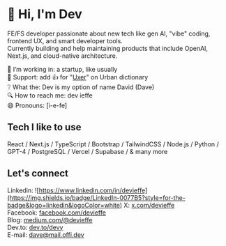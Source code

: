 # 👋 Hi, I'm Dev

FE/FS developer passionate about new tech like gen AI, "vibe" coding, frontend UX, and smart developer tools.  
Currently building and help maintaining products that include OpenAI, Next.js, and cloud-native architecture.  
  
🔭 I’m working in: a startup, like usually  
👋 Support: add 👍 for "[Uxer](https://www.urbandictionary.com/define.php?term=uxer)" on Urban dictionary   
❔ What the: Dev is my option of name David (Dave)  
🔍 How to reach me: dev ieffe   
😄 Pronouns: [i-e-fe]  
   
## Tech I like to use    
React / Next.js / TypeScript / Bootstrap / TailwindCSS / Node.js / Python / GPT-4 / PostgreSQL / Vercel / Supabase / & many more
  
## Let's connect  
Linkedin: ![https://www.linkedin.com/in/devieffe](https://img.shields.io/badge/LinkedIn-0077B5?style=for-the-badge&logo=linkedin&logoColor=white)
X: [x.com/devieffe](https://x.com/devieffe)  
Facebook: [facebook.com/devieffe](https://www.facebook.com/devieffe)  
Blog: [medium.com/@devieffe](https://medium.com/devieffe)  
Dev.to: [dev.to/devy](https://dev.to/devy)  
E-mail: dave@mail.offi.dev
  

